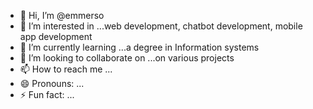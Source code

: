 - 👋 Hi, I’m @emmerso
- 👀 I’m interested in ...web development, chatbot development, mobile app development 
- 🌱 I’m currently learning ...a degree in Information systems 
- 💞️ I’m looking to collaborate on ...on various projects 
- 📫 How to reach me ...
- 😄 Pronouns: ...
- ⚡ Fun fact: ...

<!---
emmerso/emmerso is a ✨ special ✨ repository because its `README.md` (this file) appears on your GitHub profile.
You can click the Preview link to take a look at your changes.
--->
